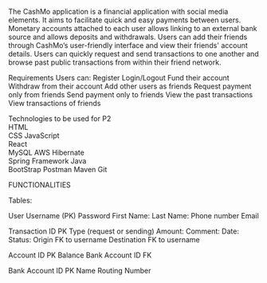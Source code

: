 The CashMo application is a financial application with social media elements. It aims to facilitate quick and easy payments between users. Monetary accounts attached to each user allows linking to an external bank source and allows deposits and withdrawals. Users can add their friends through CashMo’s user-friendly interface and view their friends' account details. Users can quickly request and send transactions to one another and browse past public transactions from within their friend network.



Requirements
Users can:
Register
Login/Logout
Fund their account
Withdraw from their account
Add other users as friends
Request payment only from friends
Send payment only to friends
View the past transactions
View transactions of friends

Technologies to be used for P2	
HTML	
CSS	
JavaScript	
React	
MySQL
AWS	
Hibernate	
Spring Framework
Java	
BootStrap
Postman
Maven
Git






FUNCTIONALITIES



Tables:

User
Username (PK)
Password
First Name:
Last Name:
Phone number
Email

Transaction
ID PK
Type (request or sending)
Amount:
Comment:
Date:
Status:
Origin FK to username
Destination FK to username

Account
ID PK
Balance
Bank Account ID FK

Bank Account
ID PK
Name
Routing Number



